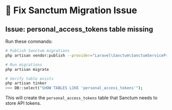 # 🔧 Fix Sanctum Migration Issue

## Issue: personal_access_tokens table missing

Run these commands:

```bash
# Publish Sanctum migrations
php artisan vendor:publish --provider="Laravel\Sanctum\SanctumServiceProvider"

# Run migrations
php artisan migrate

# Verify table exists
php artisan tinker
>>> DB::select("SHOW TABLES LIKE 'personal_access_tokens'");
```

This will create the `personal_access_tokens` table that Sanctum needs to store API tokens.
